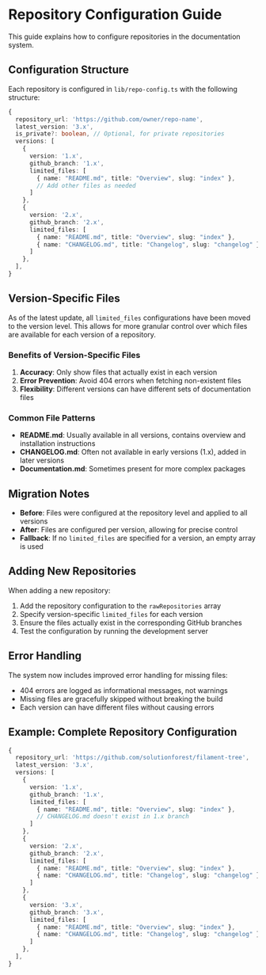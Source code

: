 # Repository Configuration Guide

This guide explains how to configure repositories in the documentation system.

## Configuration Structure

Each repository is configured in `lib/repo-config.ts` with the following structure:

```typescript
{
  repository_url: 'https://github.com/owner/repo-name',
  latest_version: '3.x',
  is_private?: boolean, // Optional, for private repositories
  versions: [
    {
      version: '1.x',
      github_branch: '1.x',
      limited_files: [
        { name: "README.md", title: "Overview", slug: "index" },
        // Add other files as needed
      ]
    },
    {
      version: '2.x',
      github_branch: '2.x',
      limited_files: [
        { name: "README.md", title: "Overview", slug: "index" },
        { name: "CHANGELOG.md", title: "Changelog", slug: "changelog" },
      ]
    },
  ],
}
```

## Version-Specific Files

As of the latest update, all `limited_files` configurations have been moved to the version level. This allows for more granular control over which files are available for each version of a repository.

### Benefits of Version-Specific Files

1. **Accuracy**: Only show files that actually exist in each version
2. **Error Prevention**: Avoid 404 errors when fetching non-existent files
3. **Flexibility**: Different versions can have different sets of documentation files

### Common File Patterns

- **README.md**: Usually available in all versions, contains overview and installation instructions
- **CHANGELOG.md**: Often not available in early versions (1.x), added in later versions
- **Documentation.md**: Sometimes present for more complex packages

## Migration Notes

- **Before**: Files were configured at the repository level and applied to all versions
- **After**: Files are configured per version, allowing for precise control
- **Fallback**: If no `limited_files` are specified for a version, an empty array is used

## Adding New Repositories

When adding a new repository:

1. Add the repository configuration to the `rawRepositories` array
2. Specify version-specific `limited_files` for each version
3. Ensure the files actually exist in the corresponding GitHub branches
4. Test the configuration by running the development server

## Error Handling

The system now includes improved error handling for missing files:

- 404 errors are logged as informational messages, not warnings
- Missing files are gracefully skipped without breaking the build
- Each version can have different files without causing errors

## Example: Complete Repository Configuration

```typescript
{
  repository_url: 'https://github.com/solutionforest/filament-tree',
  latest_version: '3.x',
  versions: [
    {
      version: '1.x',
      github_branch: '1.x',
      limited_files: [
        { name: "README.md", title: "Overview", slug: "index" },
        // CHANGELOG.md doesn't exist in 1.x branch
      ]
    },
    {
      version: '2.x',
      github_branch: '2.x',
      limited_files: [
        { name: "README.md", title: "Overview", slug: "index" },
        { name: "CHANGELOG.md", title: "Changelog", slug: "changelog" },
      ]
    },
    {
      version: '3.x',
      github_branch: '3.x',
      limited_files: [
        { name: "README.md", title: "Overview", slug: "index" },
        { name: "CHANGELOG.md", title: "Changelog", slug: "changelog" },
      ]
    },
  ],
}
```
